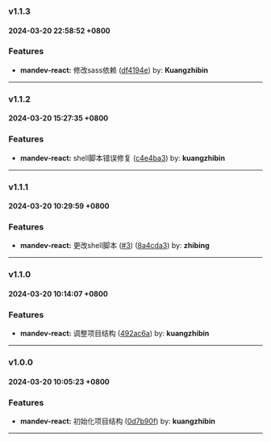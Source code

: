### v1.1.3
#### 2024-03-20 22:58:52 +0800



### Features

* **mandev-react:** 修改sass依赖  ([df4194e](https://github.com/sky5454/mandev-react/commit/df4194e)) by: **Kuangzhibin**

---

### v1.1.2
#### 2024-03-20 15:27:35 +0800



### Features

* **mandev-react:** shell脚本错误修复  ([c4e4ba3](https://github.com/sky5454/mandev-react/commit/c4e4ba3)) by: **kuangzhibin**

---

### v1.1.1
#### 2024-03-20 10:29:59 +0800



### Features

* **mandev-react:** 更改shell脚本  ([#3](https://github.com/sky5454/mandev-react/issues/3)) ([8a4cda3](https://github.com/sky5454/mandev-react/commit/8a4cda3)) by: **zhibing**

---

### v1.1.0
#### 2024-03-20 10:14:07 +0800



### Features

* **mandev-react:** 调整项目结构  ([492ac6a](https://github.com/sky5454/mandev-react/commit/492ac6a)) by: **kuangzhibin**

---

### v1.0.0
#### 2024-03-20 10:05:23 +0800



### Features

* **mandev-react:** 初始化项目结构  ([0d7b90f](https://github.com/sky5454/mandev-react/commit/0d7b90f)) by: **kuangzhibin**

---
